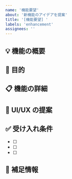 ```yaml
---
name: '機能要望'
about: '新機能のアイデアを提案'
title: '[機能要望] '
labels: 'enhancement'
assignees: ''
---
```


## 💡 機能の概要

<!-- 追加したい機能について簡潔に説明してください -->

## 🎯 目的

<!-- この機能が必要な理由や解決したい課題を説明してください -->

## 📋 機能の詳細

<!-- 機能の具体的な内容や実装方法の案があれば記載してください -->

## 🎨 UI/UX の提案

<!-- UI/UXに関する提案があれば、モックアップや図を使って説明してください -->

## ✅ 受け入れ条件

- [ ]
- [ ]
- [ ]

## 📝 補足情報

<!-- その他、提案に関連する情報があれば記載してください -->
